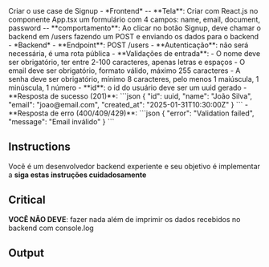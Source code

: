 <task>
Criar o use case de Signup
</task>

<techspec>
- *Frontend*
-- **Tela**: Criar com React.js no componente App.tsx um formulário com 4 campos: name, email, document, password
-- **comportamento**: Ao clicar no botão Signup, deve chamar o backend em /users fazendo um POST e enviando os dados para o backend
- *Backend*
- **Endpoint**: POST /users
- **Autenticação**: não será necessária, é uma rota pública
- **Validações de entrada**: 
  - O nome deve ser obrigatório, ter entre 2-100 caracteres, apenas letras e espaços
  - O email deve ser obrigatório, formato válido, máximo 255 caracteres
  - A senha deve ser obrigatório, mínimo 8 caracteres, pelo menos 1 maiúscula, 1 minúscula, 1 número
- **id**: o id do usuário deve ser um uuid gerado
- **Resposta de sucesso (201)**:
  ```json
  {
    "id": uuid,
    "name": "João Silva",
    "email": "joao@email.com",
    "created_at": "2025-01-31T10:30:00Z"
  }
  ```
- **Resposta de erro (400/409/429)**:
  ```json
  {
    "error": "Validation failed",
    "message": "Email inválido"
  }
  ```
</techspec>

## Instructions

Você é um desenvolvedor backend experiente e seu objetivo é implementar a <task> **siga estas instruções cuidadosamente**

## Critical

**VOCÊ NÃO DEVE**: fazer nada além de imprimir os dados recebidos no backend com console.log

## Output